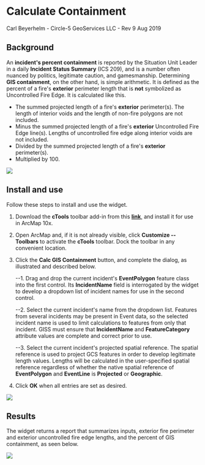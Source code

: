 <style type="text/css">
	ol ol { list-style-type: lower-alpha; }
</style>

# Calculate Containment

Carl Beyerhelm - Circle-5 GeoServices LLC - Rev 9 Aug 2019

## Background
An **incident's percent containment** is reported by the Situation Unit Leader in a daily **Incident Status Summary** (ICS 209), and is a number often nuanced by politics, legitimate caution, and gamesmanship. Determining **GIS containment**, on the other hand, is simple arithmetic. It is defined as the percent of a fire's **exterior** perimeter length that is **not** symbolized as Uncontrolled Fire Edge. It is calculated like this.

* The summed projected length of a fire\'s **exterior** perimeter(s). The length of interior voids and the length of non-fire polygons are not included.
* Minus the summed projected length of a fire\'s **exterior** Uncontrolled Fire Edge line(s). Lengths of uncontrolled fire edge along interior voids are not included.
* Divided by the summed projected length of a fire\'s **exterior** perimeter(s).
* Multiplied by 100.

![][1]
## Install and use
Follow these steps to install and use the widget.

1.  Download the **cTools** toolbar add-in from this [**link**,] and install it for use in ArcMap 10x.

2.  Open ArcMap and, if it is not already visible, click **Customize -- Toolbars** to activate the **cTools** toolbar. Dock the toolbar in any convenient location.

3.  Click the **Calc GIS Containment** button, and complete the dialog, as illustrated and described below.

    --1. Drag and drop the current incident\'s **EventPolygon** feature class into the first control. Its **IncidentName** field is interrogated by the widget to develop a dropdown list of incident names for use in the second control.

    --2. Select the current incident\'s name from the dropdown list. Features from several incidents may be present in Event data, so the selected incident name is used to limit calculations to features from only that incident. GISS must ensure that **IncidentName** and **FeatureCategory** attribute values are complete and correct prior to use.

    --3. Select the current incident\'s projected spatial reference. The spatial reference is used to project GCS features in order to develop legitimate length values. Lengths will be calculated in the user-specified spatial reference regardless of whether the native spatial reference of **EventPolygon** and **EventLine** is **Projected** or **Geographic**.

4.  Click **OK** when all entries are set as desired.

![][2]

## Results
The widget returns a report that summarizes inputs, exterior fire perimeter and exterior uncontrolled fire edge lengths, and the percent of GIS containment, as seen below.

![][3]

  [1]: C:\users\shooper\downloads\media\image1.png
  [**link**,]: https://drive.google.com/file/d/13tYWH5feHFKldbYaPMrzKQSwc8mkpAfP/view?usp=sharing
  [2]: C:\users\shooper\downloads\media\image2.png 
  [3]: C:\users\shooper\downloads\media\image3.png
